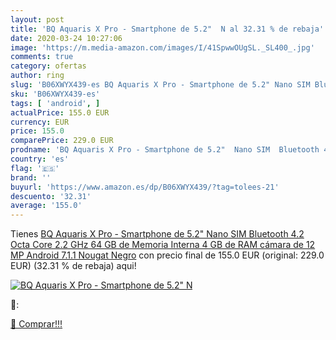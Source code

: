 ```yaml
---
layout: post
title: 'BQ Aquaris X Pro - Smartphone de 5.2"  N al 32.31 % de rebaja'
date: 2020-03-24 10:27:06
image: 'https://m.media-amazon.com/images/I/41SpwwOUgSL._SL400_.jpg'
comments: true
category: ofertas
author: ring
slug: 'B06XWYX439-es BQ Aquaris X Pro - Smartphone de 5.2" Nano SIM Bluetooth...'
sku: 'B06XWYX439-es'
tags: [ 'android', ]
actualPrice: 155.0 EUR
currency: EUR
price: 155.0
comparePrice: 229.0 EUR
prodname: 'BQ Aquaris X Pro - Smartphone de 5.2"  Nano SIM  Bluetooth 4.2  Octa Core 2.2 GHz  64 GB de Memoria Interna  4 GB de RAM  cámara de 12 MP  Android 7.1.1 Nougat  Negro'
country: 'es'
flag: '🇪🇸'
brand: ''
buyurl: 'https://www.amazon.es/dp/B06XWYX439/?tag=tolees-21'
descuento: '32.31'
average: '155.0'
---
```


Tienes [BQ Aquaris X Pro - Smartphone de 5.2"  Nano SIM  Bluetooth 4.2  Octa Core 2.2 GHz  64 GB de Memoria Interna  4 GB de RAM  cámara de 12 MP  Android 7.1.1 Nougat  Negro](https://www.amazon.es/dp/B06XWYX439/?tag=tolees-21) con precio final de  155.0 EUR (original: 229.0 EUR) (32.31 %  de rebaja) aqui!

[![BQ Aquaris X Pro - Smartphone de 5.2"  N](https://m.media-amazon.com/images/I/41SpwwOUgSL._SL400_.jpg)](https://www.amazon.es/dp/B06XWYX439/?tag=tolees-21)

🔎:


[🛒 Comprar!!!](https://www.amazon.es/dp/B06XWYX439/?tag=tolees-21)
